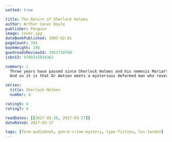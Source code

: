 ```yaml
---
vetted: true

title: The Return of Sherlock Holmes
author: Arthur Conan Doyle
publisher: Penguin
image: cover.jpg
dateBookPublished: 1905-02-01
pageCount: 394
bookHeight: 198
goodreadsReviewId: 1952710768
isbn13: 9780141034362

summary: |
  Three years have passed since Sherlock Holmes and his nemesis Moriarty vanished into the abyss of the Reichenbach falls. In that time the criminals of London have been able to sleep safe in their beds. But with the appearance of a dangerous individual with an air gun, the capital has never been in greater need of its protector.
  And so it is that Dr Watson meets a mysterious deformed man who reveals the truth behind the fateful final conflict between Holmes and Moriarty, and paves the way for the extraordinary return of the world's greatest sleuth in thirteen new tales of mystery and deduction …

series:
  title: Sherlock Holmes
  number: 6

rating5: 4
rating7: 4

readDates: [[2017-03-26, 2017-03-27]]
dateRated: 2017-03-27

tags: [form-audiobook, genre-crime-mystery, type-fiction, loc-london]
---
```

